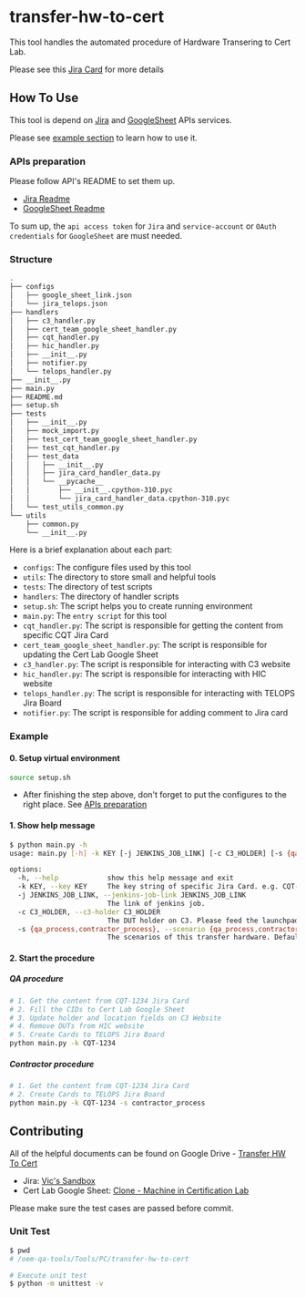 # transfer-hw-to-cert

This tool handles the automated procedure of Hardware Transering to Cert Lab.

Please see this [Jira Card](https://warthogs.atlassian.net/browse/CQT-1912) for more details

## How To Use

<!-- markdownlint-configure-file { "MD013": { "line_length": 100 } } -->
This tool is depend on [Jira](https://github.com/canonical/oem-qa-tools/blob/main/API/Jira) and
[GoogleSheet](https://github.com/canonical/oem-qa-tools/blob/main/API/GoogleSheet) APIs services.

Please see [example section](#example) to learn how to use it.

### APIs preparation

Please follow API's README to set them up.

- [Jira Readme](https://github.com/canonical/oem-qa-tools/blob/main/API/Jira/README.md)
- [GoogleSheet Readme](https://github.com/canonical/oem-qa-tools/blob/main/API/GoogleSheet/README.md)

To sum up, the `api access token` for `Jira` and `service-account`
or `OAuth credentials` for `GoogleSheet` are must needed.

### Structure

```sh
.
├── configs
│   ├── google_sheet_link.json
│   └── jira_telops.json
├── handlers
│   ├── c3_handler.py
│   ├── cert_team_google_sheet_handler.py
│   ├── cqt_handler.py
│   ├── hic_handler.py
│   ├── __init__.py
│   ├── notifier.py
│   └── telops_handler.py
├── __init__.py
├── main.py
├── README.md
├── setup.sh
├── tests
│   ├── __init__.py
│   ├── mock_import.py
│   ├── test_cert_team_google_sheet_handler.py
│   ├── test_cqt_handler.py
│   ├── test_data
│   │   ├── __init__.py
│   │   ├── jira_card_handler_data.py
│   │   └── __pycache__
│   │       ├── __init__.cpython-310.pyc
│   │       └── jira_card_handler_data.cpython-310.pyc
│   └── test_utils_common.py
└── utils
    ├── common.py
    └── __init__.py
```

Here is a brief explanation about each part:

- `configs`: The configure files used by this tool
- `utils`: The directory to store small and helpful tools
- `tests`: The directory of test scripts
- `handlers`: The directory of handler scripts
- `setup.sh`: The script helps you to create running environment
- `main.py`: The `entry script` for this tool
- `cqt_handler.py`: The script is responsible for getting the content from specific CQT Jira Card
- `cert_team_google_sheet_handler.py`: The script is responsible for updating the Cert Lab Google Sheet
- `c3_handler.py`: The script is responsible for interacting with C3 website
- `hic_handler.py`: The script is responsible for interacting with HIC website
- `telops_handler.py`: The script is responsible for interacting with TELOPS Jira Board
- `notifier.py`: The script is responsible for adding comment to Jira card

### Example

#### 0. Setup virtual environment

```sh
source setup.sh
```

- After finishing the step above, don't forget to put the configures to the right place. See [APIs preparation](#apis-preparation)

#### 1. Show help message

```sh
$ python main.py -h
usage: main.py [-h] -k KEY [-j JENKINS_JOB_LINK] [-c C3_HOLDER] [-s {qa_process,contractor_process}]

options:
  -h, --help            show this help message and exit
  -k KEY, --key KEY     The key string of specific Jira Card. e.g. CQT-2023
  -j JENKINS_JOB_LINK, --jenkins-job-link JENKINS_JOB_LINK
                        The link of jenkins job.
  -c C3_HOLDER, --c3-holder C3_HOLDER
                        The DUT holder on C3. Please feed the launchpad id
  -s {qa_process,contractor_process}, --scenario {qa_process,contractor_process}
                        The scenarios of this transfer hardware. Default is qa_process
```

#### 2. Start the procedure

##### QA procedure

```sh
# 1. Get the content from CQT-1234 Jira Card
# 2. Fill the CIDs to Cert Lab Google Sheet
# 3. Update holder and location fields on C3 Website
# 4. Remove DUTs from HIC website
# 5. Create Cards to TELOPS Jira Board
python main.py -k CQT-1234
```

##### Contractor procedure

```sh
# 1. Get the content from CQT-1234 Jira Card
# 2. Create Cards to TELOPS Jira Board
python main.py -k CQT-1234 -s contractor_process
```

## Contributing

All of the helpful documents can be found on Google Drive - [Transfer HW To Cert](https://drive.google.com/drive/folders/1xh6ceRl5fILwn4c5Kd755IWUtqA7GwJS?usp=share_link)

- Jira: [Vic's Sandbox](https://warthogs.atlassian.net/jira/software/projects/VS/boards/577)
- Cert Lab Google Sheet: [Clone - Machine in Certification Lab](https://docs.google.com/spreadsheets/d/14LouOL8as5fPaCWcat_lpsufLmzOsKVjCNNztiOrR0c/edit#gid=0)

Please make sure the test cases are passed before commit.

### Unit Test

``` sh
$ pwd
# /oem-qa-tools/Tools/PC/transfer-hw-to-cert

# Execute unit test
$ python -m unittest -v
```
